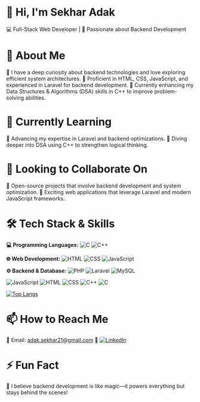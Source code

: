 # 👋 Hi, I'm Sekhar Adak
💻 Full-Stack Web Developer | 🚀 Passionate about Backend Development

# 👀 About Me
🔹 I have a deep curiosity about backend technologies and love exploring efficient system architectures.
🔹 Proficient in HTML, CSS, JavaScript, and experienced in Laravel for backend development.
🔹 Currently enhancing my Data Structures & Algorithms (DSA) skills in C++ to improve problem-solving abilities.

# 🌱 Currently Learning
📌 Advancing my expertise in Laravel and backend optimizations.
📌 Diving deeper into DSA using C++ to strengthen logical thinking.

# 💞️ Looking to Collaborate On
🤝 Open-source projects that involve backend development and system optimization.
🤝 Exciting web applications that leverage Laravel and modern JavaScript frameworks.

# 🛠 Tech Stack & Skills
**💻 Programming Languages:** ![C](https://img.shields.io/badge/C-A8B9CC?style=for-the-badge&logo=c&logoColor=white) ![C++](https://img.shields.io/badge/C++-00599C?style=for-the-badge&logo=c%2B%2B&logoColor=white)

**🌐 Web Development:** ![HTML](https://img.shields.io/badge/HTML5-E34F26?style=for-the-badge&logo=html5&logoColor=white) ![CSS](https://img.shields.io/badge/CSS3-1572B6?style=for-the-badge&logo=css3&logoColor=white) ![JavaScript](https://img.shields.io/badge/JavaScript-F7DF1E?style=for-the-badge&logo=javascript&logoColor=black)

**⚙️ Backend & Database:** ![PHP](https://img.shields.io/badge/PHP-777BB4?style=for-the-badge&logo=php&logoColor=white) ![Laravel](https://img.shields.io/badge/Laravel-FF2D20?style=for-the-badge&logo=laravel&logoColor=white) ![MySQL](https://img.shields.io/badge/MySQL-4479A1?style=for-the-badge&logo=mysql&logoColor=white)

![JavaScript](https://img.shields.io/badge/JavaScript-60%25-yellow?style=for-the-badge)
![HTML](https://img.shields.io/badge/HTML-80%25-orange?style=for-the-badge)
![CSS](https://img.shields.io/badge/CSS-80%25-blue?style=for-the-badge)
![C++](https://img.shields.io/badge/C++-90%25-purple?style=for-the-badge)
![C](https://img.shields.io/badge/C-85%25-lightgrey?style=for-the-badge)

[![Top Langs](https://github-readme-stats.vercel.app/api/top-langs/?username=Sekhar18-Adak&layout=compact&theme=radical)](https://github.com/anuraghazra/github-readme-stats)

# 📫 How to Reach Me
📧 Email: adak.sekhar21@gmail.com
🔗 [![LinkedIn](https://img.shields.io/badge/LinkedIn-0A66C2?style=for-the-badge&logo=linkedin&logoColor=white)](https://www.linkedin.com/in/sekhar-adak-019581300/)

# ⚡ Fun Fact
🎯 I believe backend development is like magic—it powers everything but stays behind the scenes!
